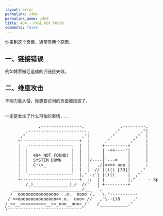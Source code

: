 ```yaml
---
layout: error
permalink: /404
permalink_name: /404
title: 404 - PAGE NOT FOUND
comments: false
---
```


你来到这个页面，通常有两个原因。

## 一、链接错误

例如博客搬迁造成的旧链接失效。


## 二、维度攻击

不明力量入侵，你想要访问的页面被摧毁了。

<pre>         
一定是发生了什么可怕的事情....

             ,----------------,              ,---------,
        ,-----------------------,          ,"        ,"|
      ,"                      ,"|        ,"        ,"  |
     +-----------------------+  |      ,"        ,"    |
     |  .-----------------.  |  |     +---------+      |
     |  |                 |  |  |     | -==----'|      |
     |  |  404 NOT FOUND! |  |  |     |         |      |
     |  |  SYSTEM DOWN    |  |  |/----|`---=    |      |
     |  |  C:\>_          |  |  |   ,/|==== ooo |      ;
     |  |                 |  |  |  // |(((( [33]|    ,"
     |  `-----------------'  |," .;'| |((((     |  ,"
     +-----------------------+  ;;  | |         |,"     - SpringHack -
        /_)______________(_/  //'   | +---------+
   ___________________________/___  `,
  /  oooooooooooooooo  .o.  oooo /,   \,"-----------
 / ==ooooooooooooooo==.o.  ooo= //   ,`\--{)B     ,"
/_==__==========__==_ooo__ooo=_/'   /___________,"
\-----------------------------'
</pre>

<style>
  pre {
    border: none;
    background: none;
    line-height: initial;
  }
</style>
